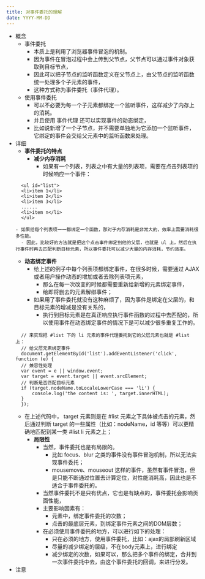 ```yaml
---
title: 对事件委托的理解
date: YYYY-MM-DD
---
```

- 概念
  - 事件委托
    - 本质上是利用了浏览器事件冒泡的机制。
    - 因为事件在冒泡过程中会上传到父节点，父节点可以通过事件对象获取到目标节点，
    - 因此可以把子节点的监听函数定义在父节点上，由父节点的监听函数统一处理多个子元素的事件，
    - 这种方式称为事件委托（事件代理）。
  - 使用事件委托
    - 可以不必要为每一个子元素都绑定一个监听事件，这样减少了内存上的消耗。
    - 并且使用 事件代理 还可以实现事件的动态绑定，
    - 比如说新增了一个子节点，并不需要单独地为它添加一个监听事件，它绑定的事件会交给父元素中的监听函数来处理。
- 详细
  - **事件委托的特点**
    - **减少内存消耗**
      - 如果有一个列表，列表之中有大量的列表项，需要在点击列表项的时候响应一个事件：
  ```
    <ul id="list">
    <li>item 1</li>
    <li>item 2</li>
    <li>item 3</li>
    ......
    <li>item n</li>
    </ul>
  ```
      - 如果给每个列表项一一都绑定一个函数，那对于内存消耗是非常大的，效率上需要消耗很多性能。
        - 因此，比较好的方法就是把这个点击事件绑定到他的父层，也就是 ul 上，然后在执行事件时再去匹配判断目标元素，所以事件委托可以减少大量的内存消耗，节约效率。
    - **动态绑定事件**
      - 给上述的例子中每个列表项都绑定事件，在很多时候，需要通过 AJAX 或者用户操作动态的增加或者去除列表项元素，
        - 那么在每一次改变的时候都需要重新给新增的元素绑定事件，
        - 给即将删去的元素解绑事件；
      - 如果用了事件委托就没有这种麻烦了，因为事件是绑定在父层的，和目标元素的增减是没有关系的，
        - 执行到目标元素是在真正响应执行事件函数的过程中去匹配的，所以使用事件在动态绑定事件的情况下是可以减少很多重复工作的。
  ```
    // 来实现把 #list 下的 li 元素的事件代理委托到它的父层元素也就是 #list 上：
    // 给父层元素绑定事件
    document.getElementById('list').addEventListener('click', function (e) {
    // 兼容性处理
    var event = e || window.event;
    var target = event.target || event.srcElement;
    // 判断是否匹配目标元素
    if (target.nodeName.toLocaleLowerCase === 'li') {
        console.log('the content is: ', target.innerHTML);
    }
    });
  ```
  - 在上述代码中， target 元素则是在 #list 元素之下具体被点击的元素，然后通过判断 target 的一些属性（比如：nodeName，id 等等）可以更精确地匹配到某一类 #list li 元素之上；
    - **局限性**
      - 当然，事件委托也是有局限的。
        - 比如 focus、blur 之类的事件没有事件冒泡机制，所以无法实现事件委托；
        - mousemove、mouseout 这样的事件，虽然有事件冒泡，但是只能不断通过位置去计算定位，对性能消耗高，因此也是不适合于事件委托的。
      - 当然事件委托不是只有优点，它也是有缺点的，事件委托会影响页面性能，
      - 主要影响因素有：
        - 元素中，绑定事件委托的次数；
        - 点击的最底层元素，到绑定事件元素之间的DOM层数；
      - 在必须使用事件委托的地方，可以进行如下的处理：
        - 只在必须的地方，使用事件委托，比如：ajax的局部刷新区域
        - 尽量的减少绑定的层级，不在body元素上，进行绑定
        - 减少绑定的次数，如果可以，那么把多个事件的绑定，合并到一次事件委托中去，由这个事件委托的回调，来进行分发。
- 注意